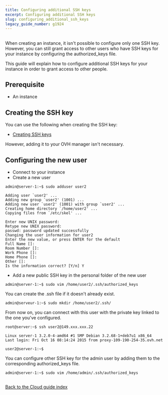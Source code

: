 ```yaml
---
title: Configuring additional SSH keys
excerpt: Configuring additional SSH keys
slug: configuring_additional_ssh_keys
legacy_guide_number: g1924
---
```



## 
When creating an instance, it isn't possible to configure only one SSH key. However, you can still grant access to  other users who have SSH keys for your instance by configuring the authorized_keys file.

This guide will explain how to configure additional SSH keys for your instance in order to grant access to other people.


## Prerequisite

- An instance




## Creating the SSH key
You can use the following when creating the SSH key:

- [Creating SSH keys]({legacy}1769)


However, adding it to your OVH manager isn't necessary.


## Configuring the new user

- Connect to your instance
- Create a new user

```
admin@server-1:~$ sudo adduser user2

Adding user `user2' ...
Adding new group `user2' (1001) ...
Adding new user `user2' (1001) with group `user2' ...
Creating home directory `/home/user2' ...
Copying files from `/etc/skel' ...

Enter new UNIX password:
Retype new UNIX password:
passwd: password updated successfully
Changing the user information for user2
Enter the new value, or press ENTER for the default
Full Name []:
Room Number []:
Work Phone []:
Home Phone []:
Other []:
Is the information correct? [Y/n] Y
```


- Add a new public SSH key in the personal folder of the new user

```
admin@server-1:~$ sudo vim /home/user2/.ssh/authorized_keys
```



You can create the .ssh file if it doesn't already exist.

```
admin@serveur-1:~$ sudo mkdir /home/user2/.ssh/
```


From now on, you can connect with this user with the private key linked to the one you've configured.

```
root@server:~$ ssh user2@149.xxx.xxx.22

Linux server-1 3.2.0-4-amd64 #1 SMP Debian 3.2.68-1+deb7u1 x86_64
Last login: Fri Oct 16 08:14:24 2015 from proxy-109-190-254-35.ovh.net

user2@server-1:~$
```


You can configure other SSH key for the admin user by adding them to the corresponding authorized_keys file.

```
admin@server-1:~$ sudo vim /home/admin/.ssh/authorized_keys
```




## 
[Back to the Cloud guide index]({legacy}1785)

